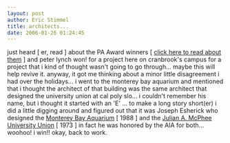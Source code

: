 ```yaml
---
layout: post
author: Eric Stimmel
title: architects...
date: 2006-01-26 01:24:45
--- 
```



just heard [ er, read ] about the PA Award winners [ [click here to read about them][] ] and peter lynch won! for a project here on cranbrook's campus for a project that i kind of thought wasn't going to go through... maybe this will help revive it. anyway, it got me thinking about a minor little disagreement i had over the holidays... i went to the monterey bay aquarium and mentioned that i thought the architect of that building was the same architect that designed the university union at cal poly slo... i couldn't remember his name, but i thought it started with an 'E' ... to make a long story short(er) i did a little digging around and figured out that it was Joseph Esherick who designed the [Monterey Bay Aquarium][] [ 1988 ] and the [Julian A. McPhee University Union][] [ 1973 ] in fact he was honored by the AIA for both... woohoo! i win!! okay, back to work.

  [click here to read about them]: http://www.architecturemag.com/architecture/reports_analysis/design_display.jsp?vnu_content_id=1001845166
  [Monterey Bay Aquarium]: http://www.aia.org/library_honorawards_80_89
  [Julian A. McPhee University Union]: http://www.aia.org/library_honorawards_70_79

